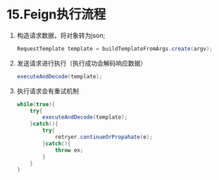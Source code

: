 # 15.Feign执行流程

1. 构造请求数据，将对象转为json;

   ```java
   RequestTemplate template = buildTemplateFromArgs.create(argv);
   ```

   

2. 发送请求进行执行（执行成功会解码响应数据）

   ```java
   executeAndDecode(template);
   ```

3. 执行请求会有重试机制

   ```java
   while(true){
       try{
           executeAndDecode(template);
       }catch(){
           try{
               retryer.continueOrPropahate(e);
           }catch(){
               throw ex;
           }
       }
   }
   ```

